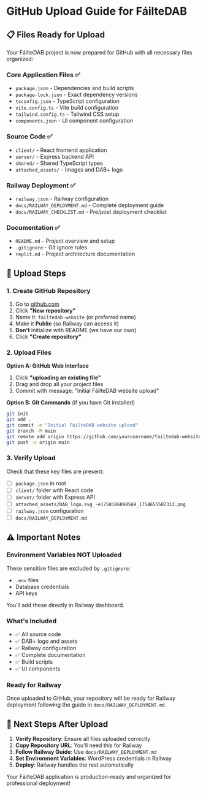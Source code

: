 # GitHub Upload Guide for FáilteDAB

## 📋 Files Ready for Upload

Your FáilteDAB project is now prepared for GitHub with all necessary files organized:

### Core Application Files ✅
- `package.json` - Dependencies and build scripts
- `package-lock.json` - Exact dependency versions
- `tsconfig.json` - TypeScript configuration
- `vite.config.ts` - Vite build configuration
- `tailwind.config.ts` - Tailwind CSS setup
- `components.json` - UI component configuration

### Source Code ✅
- `client/` - React frontend application
- `server/` - Express backend API
- `shared/` - Shared TypeScript types
- `attached_assets/` - Images and DAB+ logo

### Railway Deployment ✅
- `railway.json` - Railway configuration
- `docs/RAILWAY_DEPLOYMENT.md` - Complete deployment guide
- `docs/RAILWAY_CHECKLIST.md` - Pre/post deployment checklist

### Documentation ✅
- `README.md` - Project overview and setup
- `.gitignore` - Git ignore rules
- `replit.md` - Project architecture documentation

## 🚀 Upload Steps

### 1. Create GitHub Repository
1. Go to [github.com](https://github.com)
2. Click **"New repository"**
3. Name it: `failtedab-website` (or preferred name)
4. Make it **Public** (so Railway can access it)
5. **Don't** initialize with README (we have our own)
6. Click **"Create repository"**

### 2. Upload Files
**Option A: GitHub Web Interface**
1. Click **"uploading an existing file"**
2. Drag and drop all your project files
3. Commit with message: "Initial FáilteDAB website upload"

**Option B: Git Commands** (if you have Git installed)
```bash
git init
git add .
git commit -m "Initial FáilteDAB website upload"
git branch -M main
git remote add origin https://github.com/yourusername/failtedab-website.git
git push -u origin main
```

### 3. Verify Upload
Check that these key files are present:
- [ ] `package.json` in root
- [ ] `client/` folder with React code
- [ ] `server/` folder with Express API
- [ ] `attached_assets/DAB_logo.svg_-e1750186890569_1754655587312.png`
- [ ] `railway.json` configuration
- [ ] `docs/RAILWAY_DEPLOYMENT.md`

## ⚠️ Important Notes

### Environment Variables NOT Uploaded
These sensitive files are excluded by `.gitignore`:
- `.env` files
- Database credentials
- API keys

You'll add these directly in Railway dashboard.

### What's Included
- ✅ All source code
- ✅ DAB+ logo and assets
- ✅ Railway configuration
- ✅ Complete documentation
- ✅ Build scripts
- ✅ UI components

### Ready for Railway
Once uploaded to GitHub, your repository will be ready for Railway deployment following the guide in `docs/RAILWAY_DEPLOYMENT.md`.

## 🔗 Next Steps After Upload

1. **Verify Repository**: Ensure all files uploaded correctly
2. **Copy Repository URL**: You'll need this for Railway
3. **Follow Railway Guide**: Use `docs/RAILWAY_DEPLOYMENT.md`
4. **Set Environment Variables**: WordPress credentials in Railway
5. **Deploy**: Railway handles the rest automatically

Your FáilteDAB application is production-ready and organized for professional deployment!